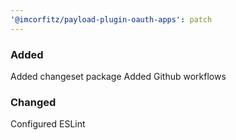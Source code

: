 ```yaml
---
'@imcorfitz/payload-plugin-oauth-apps': patch
---
```


### Added
Added changeset package
Added Github workflows
### Changed
Configured ESLint
